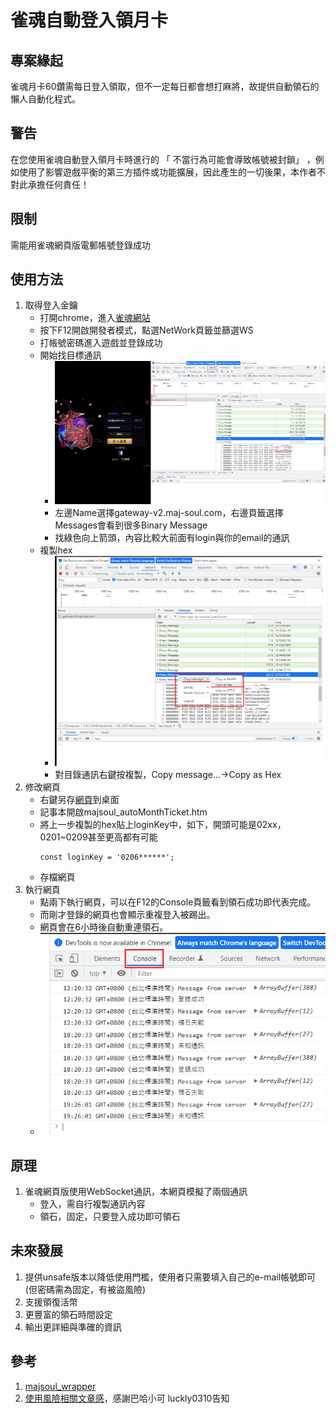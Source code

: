 # 雀魂自動登入領月卡
## 專案緣起
雀魂月卡60鑽需每日登入領取，但不一定每日都會想打麻將，故提供自動領石的懶人自動化程式。

## 警告
在您使用雀魂自動登入領月卡時進行的 「 不當行為可能會導致帳號被封鎖」 ，例如使用了影響遊戲平衡的第三方插件或功能擴展，因此產生的一切後果，本作者不對此承擔任何責任！

## 限制
需能用雀魂網頁版電郵帳號登錄成功
## 使用方法
1. 取得登入金鑰
	- 打開chrome，進入[雀魂網站](https://game.maj-soul.com/1/)
	- 按下F12開啟開發者模式，點選NetWork頁籤並篩選WS
	- 打帳號密碼進入遊戲並登錄成功
	- 開始找目標通訊
		- ![](images/p1.png)
		- 左邊Name選擇gateway-v2.maj-soul.com，右邊頁籤選擇Messages會看到很多Binary Message
		- 找綠色向上箭頭，內容比較大前面有login與你的email的通訊
	- 複製hex
		- ![](images/p2.png)
		- 對目錄通訊右鍵按複製，Copy message...->Copy as Hex
2. 修改網頁
	- 右鍵另存[網頁](https://raw.githubusercontent.com/lag945/majsoul_autoMonthTicket/main/majsoul_autoMonthTicket.htm)到桌面
	- 記事本開啟majsoul_autoMonthTicket.htm
	- 將上一步複製的hex貼上loginKey中，如下，開頭可能是02xx，0201~0209甚至更高都有可能
		```
		const loginKey = '0206******';
		```
	- 存檔網頁
3. 執行網頁
	- 點兩下執行網頁，可以在F12的Console頁籤看到領石成功即代表完成。
	- 而剛才登錄的網頁也會顯示重複登入被踢出。
	- 網頁會在6小時後自動重連領石。
	- ![](images/p3.png)
## 原理
1. 雀魂網頁版使用WebSocket通訊，本網頁模擬了兩個通訊
	- 登入，需自行複製通訊內容
	- 領石，固定，只要登入成功即可領石

## 未來發展
1. 提供unsafe版本以降低使用門檻，使用者只需要填入自己的e-mail帳號即可(但密碼需為固定，有被盜風險)
1. 支援領復活幣
1. 更豐富的領石時間設定
1. 輸出更詳細與準確的資訊

## 參考
1. [majsoul_wrapper](https://github.com/747929791/majsoul_wrapper)
2. [使用風險相關文章感](https://forum.gamer.com.tw/C.php?bsn=36476&snA=1245)，感謝巴哈小可 luckly0310告知
